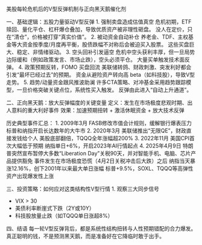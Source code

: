 美股每轮危机后的V型反弹机制与正向黑天鹅催化剂

一、基础逻辑：五股力量驱动V型反弹
	1.	强制卖盘造成估值真空
危机初期，ETF赎回、量化平仓、杠杆爆仓叠加，导致优质资产被非理性砸盘。
没人在定价，只在“清仓”，价格被打穿“真实价值”。
	2.	被动资金自动补仓
养老金、TDF、主权基金等大资金按季度/月度再平衡，股债跌幅不对称后会被迫买入股票。
这些买盘巨大、稳定、非情绪驱动。
	3.	空头回补引发逼空
危机中空头获利丰厚，但一旦局势边际缓和（例如政策发言、市场止跌），空头必须平仓。
大量买单触发技术面反弹。
	4.	政策预期反转，FOMO 买盘回流
美联储转鸽、财政刺激、突发利好都会引发“最坏已经过去”的预期。
资金从避险资产转向高 beta（如科技股），导致V型走势。
	5.	趋势/动量资金跟风推波助澜
许多CTA策略、对冲基金采用趋势跟踪模型，一旦价格突破关键点位，系统性买入触发。
反弹由此进入“自动上升通道”。

二、正向黑天鹅：放大反弹幅度的关键变量
定义：发生在市场极度悲观时期、出人意料的重大利好事件
效果：加速预期扭转 + 激活休眠资金 + 放大技术反弹

历史典型事件汇总：
	1.	2009年3月
FASB修改市值会计规则，缓解银行爆表压力
标普和纳指开启长达数年的大牛市
	2.	2020年3月
美联储推出“无限QE”，财政直接发钱给个人
美股底部翻倍，TQQQ全年涨幅超200%
	3.	2022年11月
美国CPI首次大幅低于预期
纳指单日+6%，开启2023年AI行情起点
	4.	2025年4月9日
特朗普突然宣布暂停大多数“Liberation Day”关税90天，并对智能手机、电脑、芯片产品提供豁免
事件发生在市场极度恐慌（4月2日关税冲击后大跌）之后
纳指当天暴涨12.16%，创下2001年以来最大单日涨幅
标普+9.5%，SOXL、TQQQ等高弹性资产出现爆发性上涨

三、投资策略：如何应对这类结构性V型行情
	1.	观察三大同步信号
- VIX > 30
- 美债利率断崖式下跌（2Y或10Y）
- 科技股放量止跌（如TQQQ单日涨超8%）

四、结语
每一轮V型反弹背后，都是系统性结构扭转与人性预期错配的合力爆发。
真正聪明的钱，不是预测黑天鹅，而是准备好在它降临时敢于出手。

